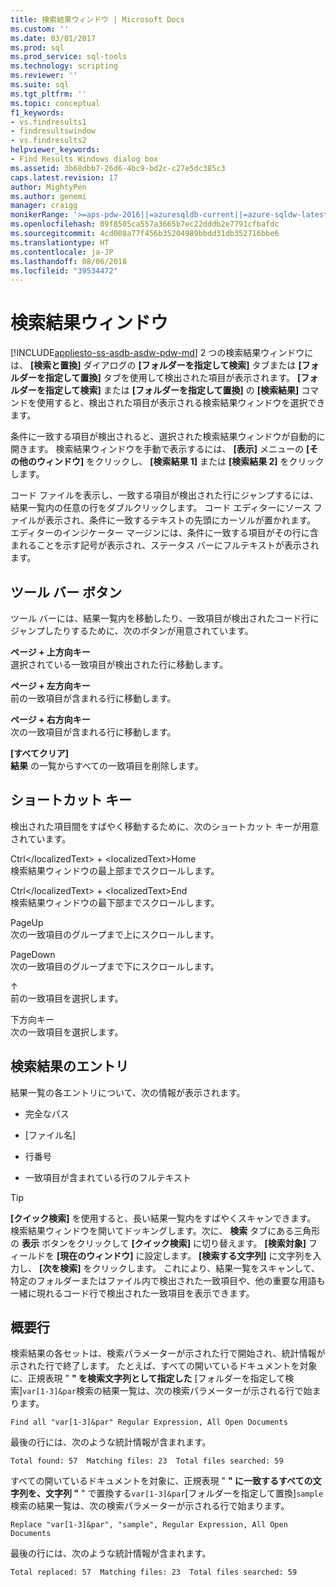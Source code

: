 ```yaml
---
title: 検索結果ウィンドウ | Microsoft Docs
ms.custom: ''
ms.date: 03/01/2017
ms.prod: sql
ms.prod_service: sql-tools
ms.technology: scripting
ms.reviewer: ''
ms.suite: sql
ms.tgt_pltfrm: ''
ms.topic: conceptual
f1_keywords:
- vs.findresults1
- findresultswindow
- vs.findresults2
helpviewer_keywords:
- Find Results Windows dialog box
ms.assetid: 3b68dbb7-26d6-4bc9-bd2c-c27e5dc385c3
caps.latest.revision: 17
author: MightyPen
ms.author: genemi
manager: craigg
monikerRange: '>=aps-pdw-2016||=azuresqldb-current||=azure-sqldw-latest||>=sql-server-2016||=sqlallproducts-allversions||>=sql-server-linux-2017'
ms.openlocfilehash: 09f8505ca557a3665b7ec22dddb2e7791cfbafdc
ms.sourcegitcommit: 4cd008a77f456b35204989bbdd31db352716bbe6
ms.translationtype: HT
ms.contentlocale: ja-JP
ms.lasthandoff: 08/06/2018
ms.locfileid: "39534472"
---
```

# <a name="find-results-windows"></a>検索結果ウィンドウ
[!INCLUDE[appliesto-ss-asdb-asdw-pdw-md](../../includes/appliesto-ss-asdb-asdw-pdw-md.md)]
  2 つの検索結果ウィンドウには、 **[検索と置換]** ダイアログの **[フォルダーを指定して検索]** タブまたは **[フォルダーを指定して置換]** タブを使用して検出された項目が表示されます。 **[フォルダーを指定して検索]** または **[フォルダーを指定して置換]** の **[検索結果]** コマンドを使用すると、検出された項目が表示される検索結果ウィンドウを選択できます。  
  
 条件に一致する項目が検出されると、選択された検索結果ウィンドウが自動的に開きます。 検索結果ウィンドウを手動で表示するには、 **[表示]** メニューの **[その他のウィンドウ]** をクリックし、 **[検索結果 1]** または **[検索結果 2]** をクリックします。  
  
 コード ファイルを表示し、一致する項目が検出された行にジャンプするには、結果一覧内の任意の行をダブルクリックします。 コード エディターにソース ファイルが表示され、条件に一致するテキストの先頭にカーソルが置かれます。 エディターのインジケーター マージンには、条件に一致する項目がその行に含まれることを示す記号が表示され、ステータス バーにフルテキストが表示されます。  
  
## <a name="toolbar-buttons"></a>ツール バー ボタン  
 ツール バーには、結果一覧内を移動したり、一致項目が検出されたコード行にジャンプしたりするために、次のボタンが用意されています。  
  
 **ページ + 上方向キー**  
 選択されている一致項目が検出された行に移動します。  
  
 **ページ + 左方向キー**  
 前の一致項目が含まれる行に移動します。  
  
 **ページ + 右方向キー**  
 次の一致項目が含まれる行に移動します。  
  
 **[すべてクリア]**  
 **結果** の一覧からすべての一致項目を削除します。  
  
## <a name="shortcut-keys"></a>ショートカット キー  
 検出された項目間をすばやく移動するために、次のショートカット キーが用意されています。  
  
 Ctrl&lt;/localizedText&gt; + &lt;localizedText&gt;Home  
 検索結果ウィンドウの最上部までスクロールします。  
  
 Ctrl&lt;/localizedText&gt; + &lt;localizedText&gt;End  
 検索結果ウィンドウの最下部までスクロールします。  
  
 PageUp  
 次の一致項目のグループまで上にスクロールします。  
  
 PageDown  
 次の一致項目のグループまで下にスクロールします。  
  
 ↑  
 前の一致項目を選択します。  
  
 下方向キー  
 次の一致項目を選択します。  
  
## <a name="search-result-entries"></a>検索結果のエントリ  
 結果一覧の各エントリについて、次の情報が表示されます。  
  
-   完全なパス  
  
-   [ファイル名]  
  
-   行番号  
  
-   一致項目が含まれている行のフルテキスト  
  
> [!TIP]  
>  **[クイック検索]** を使用すると、長い結果一覧内をすばやくスキャンできます。 検索結果ウィンドウを開いてドッキングします。次に、 **検索** タブにある三角形の **表示** ボタンをクリックして **[クイック検索]** に切り替えます。 **[検索対象]** フィールドを **[現在のウィンドウ]** に設定します。 **[検索する文字列]** に文字列を入力し、 **[次を検索]** をクリックします。 これにより、結果一覧をスキャンして、特定のフォルダーまたはファイル内で検出された一致項目や、他の重要な用語も一緒に現れるコード行で検出された一致項目を表示できます。  
  
## <a name="summary-lines"></a>概要行  
 検索結果の各セットは、検索パラメーターが示された行で開始され、統計情報が示された行で終了します。 たとえば、すべての開いているドキュメントを対象に、正規表現 " **" を検索文字列として指定した** [フォルダーを指定して検索]`var[1-3]&par`検索の結果一覧は、次の検索パラメーターが示される行で始まります。  
  
 `Find all "var[1-3]&par" Regular Expression, All Open Documents`  
  
 最後の行には、次のような統計情報が含まれます。  
  
 `Total found: 57  Matching files: 23  Total files searched: 59`  
  
 すべての開いているドキュメントを対象に、正規表現 " **" に一致するすべての文字列を、文字列 "** " で置換する`var[1-3]&par`[フォルダーを指定して置換]`sample`検索の結果一覧は、次の検索パラメーターが示される行で始まります。  
  
 `Replace "var[1-3]&par", "sample", Regular Expression, All Open Documents`  
  
 最後の行には、次のような統計情報が含まれます。  
  
 `Total replaced: 57  Matching files: 23  Total files searched: 59`  
  
  

